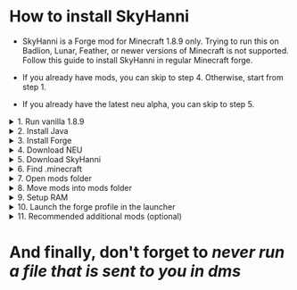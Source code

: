 # How to install SkyHanni

- SkyHanni is a Forge mod for Minecraft 1.8.9 only.
  Trying to run this on Badlion, Lunar, Feather, or newer versions of Minecraft is not supported.
  Follow this guide to install SkyHanni in regular Minecraft forge.

- If you already have mods, you can skip to step 4. Otherwise, start from step 1.
- If you already have the latest neu alpha, you can skip to step 5.

<details>
<summary>1. Run vanilla 1.8.9</summary>

Run Minecraft 1.8.9, unmodded, for 10 seconds, then close it.

</details>


<details>
<summary>2. Install Java</summary>

To play with mods, you need Java.
Install [Java 8](https://www.java.com/download/ie_manual.jsp).
Double-click the file to install it.

</details>


<details>
<summary>3. Install Forge</summary>

Forge is the system that loads your mods into the game.
You need Java to run forge.
Download [Forge for 1.8.9](https://files.minecraftforge.net/net/minecraftforge/forge/index_1.8.9.html).
Click installer, when you double-click the file, install as client.
If forge does not open with Java, download [Jarfix](https://johann.loefflmann.net/en/software/jarfix/index.html),
double click it, then try running forge again.

</details>


<details>
<summary>4. Download NEU</summary>

Neu is NotEnoughUpdates, another forge mod that contains files that SkyHanni depends on to function.
You can install it from [Moulberry's Bush Discord Server](https://discord.gg/moulberry) in the
channel [#🧪neu-alphas](https://discord.com/channels/516977525906341928/1028896920346841118) or
from [SkyHanni Discord](https://discord.com/invite/skyhanni-997079228510117908) in the
channel [#neu-updates](https://discord.com/channels/997079228510117908/1123201092193366027)

</details>


<details>
<summary>5. Download SkyHanni</summary>

SkyHanni has 2 update circles: [Full Release](https://github.com/hannibal002/SkyHanni/releases/latest)
and [Beta](https://github.com/hannibal002/SkyHanni/releases).

In general, it is recommended to use the **Full Release**.
It updates every 3–4 weeks and should run very stable.
If you find bugs or miss features in the full version, they might be fixed/implemented already in the beta.

The **Beta Version**, on the other hand, gets updated multiple times a week,
has new features earlier but also may contain more bugs.

</details>


<details>
<summary>6. Find .minecraft</summary>

Once you have downloaded both NEU and SkyHanni, you need to navigate to your `.minecraft` folder.
On Windows, open file explorer, in the file location bar at the top type in `%appdata%` and open `.minecraft`.
On Mac, go to `~/Library/Application Support/minecraft`.

</details>


<details>
<summary>7. Open mods folder</summary>

If there is a "mods" folder, great! Open it.
Otherwise, create one and name it exactly "mods".

</details>


<details>
<summary>8. Move mods into mods folder</summary>

Move both your downloaded NEU file and SkyHanni file into the folder.

*Note: if you have a problem, people may ask to see your mod folder - that is this folder.*

</details>


<details>
<summary>9. Setup RAM</summary>

If you're running mods, you also need to set up your allocated ram.
If you don't know how much ram your computer has,
follow [this guide](https://www.howtogeek.com/435644/how-to-see-how-much-ram-is-in-your-pc-and-its-speed/).
To allocate ram, go to installation, press the 3 dots next to the installation you are using,
click edit, press more options.
In JVM arguments, look for something that says -Xmx2G or some other number followed by G.
That number is the amount you have allocated for Minecraft to use.
If you have 2G of ram on your computer, you might struggle to play Minecraft.
Try to allocate 1G. If you have 4G, allocate 2G. If you
have 8 or more G, allocate 4G.
You should never need more than 4G, unless you have more mods, than you know what to do.

</details>


<details>
<summary>10. Launch the forge profile in the launcher</summary>

Installing Minecraft forge should have set the profile for you, but if it didn't, go to installations,
select new installation, under version you need to find forge for 1.8.9 (most likely at the top or bottom)

</details>


<details>
<summary>11. Recommended additional mods (optional)</summary>

Those two mods help you get more FPS in game and lets you change many more performance settings: [OptiFine](https://optifine.net/adloadx?f=preview_OptiFine_1.8.9_HD_U_M6_pre2.jar)
and [Patcher](https://sk1er.club/mods/patcher)
*Ask on discord if you need help with those.*

</details>

<h1>And finally, don't forget to <i><b>never run a file that is sent to you in dms</b></i></h1>